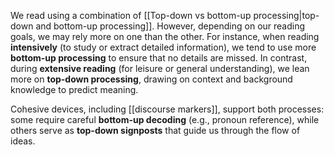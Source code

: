 We read using a combination of [[Top-down vs bottom-up processing|top-down and bottom-up processing]]. However, depending on our reading goals, we may rely more on one than the other. For instance, when reading **intensively** (to study or extract detailed information), we tend to use more **bottom-up processing** to ensure that no details are missed. In contrast, during **extensive reading** (for leisure or general understanding), we lean more on **top-down processing**, drawing on context and background knowledge to predict meaning.

Cohesive devices, including [[discourse markers]], support both processes: some require careful **bottom-up decoding** (e.g., pronoun reference), while others serve as **top-down signposts** that guide us through the flow of ideas.